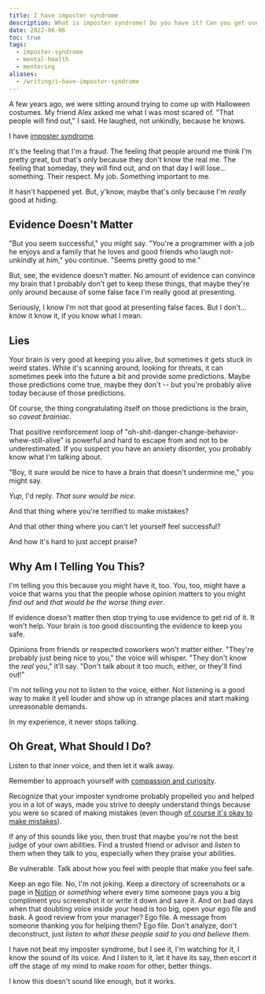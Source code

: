 ```yaml
---
title: I have imposter syndrome
description: What is imposter syndrome? Do you have it? Can you get over it?
date: 2022-06-06
toc: true
tags:
  - imposter-syndrome
  - mental-health
  - mentoring
aliases:
  - /writing/i-have-imposter-syndrome
---
```


A few years ago, we were sitting around trying to come up with Halloween costumes. My friend Alex asked me what I was most scared of. "That people will find out," I said. He laughed, not unkindly, because he knows.

I have [imposter syndrome][imposter-syndrome].

It's the feeling that I'm a fraud. The feeling that people around me think I'm pretty great, but that's only because they don't know the real me. The feeling that someday, they will find out, and on that day I will lose... something. Their respect. My job. Something important to me.

It hasn't happened yet. But, y'know, maybe that's only because I'm _really_ good at hiding.

## Evidence Doesn't Matter

"But you seem successful," you might say. "You're a programmer with a job he enjoys and a family that he loves and good friends who laugh not-unkindly at him," you continue. "Seems pretty good to me."

But, see, the evidence doesn't matter. No amount of evidence can convince my brain that I probably don't get to keep these things, that maybe they're only around because of some false face I'm really good at presenting.

Seriously, I know I'm not that good at presenting false faces. But I don't... _know_ it know it, if you know what I mean.

## Lies

Your brain is very good at keeping you alive, but sometimes it gets stuck in weird states. While it's scanning around, looking for threats, it can sometimes peek into the future a bit and provide some predictions. Maybe those predictions come true, maybe they don't -- but you're probably alive today because of those predictions.

Of course, the thing congratulating itself on those predictions is the brain, so _caveat brainiac_.

That positive reinforcement loop of "oh-shit-danger-change-behavior-whew-still-alive" is powerful and hard to escape from and not to be underestimated. If you suspect you have an anxiety disorder, you probably know what I'm talking about.

"Boy, it sure would be nice to have a brain that doesn't undermine me," you might say.

_Yup_, I'd reply. _That sure would be nice._

And that thing where you're terrified to make mistakes?

And that other thing where you can't let yourself feel successful?

And how it's hard to just accept praise?

## Why Am I Telling You This?

I'm telling you this because you might have it, too. You, too, might have a voice that warns you that the people whose opinion matters to you might _find out_ and _that would be the worse thing ever_.

If evidence doesn't matter then stop trying to use evidence to get rid of it. It won't help. Your brain is too good discounting the evidence to keep you safe.

Opinions from friends or respected coworkers won't matter either. "They're probably just being nice to you," the voice will whisper. "They don't know the _real_ you," it'll say. "Don't talk about it too much, either, or they'll find out!"

I'm not telling you not to listen to the voice, either. Not listening is a good way to make it yell louder and show up in strange places and start making unreasonable demands.

In my experience, it never stops talking.

## Oh Great, What Should I Do?

Listen to that inner voice, and then let it walk away.

Remember to approach yourself with [compassion and curiosity][candc].

Recognize that your imposter syndrome probably propelled you and helped you in a lot of ways, made you strive to deeply understand things because you were so scared of making mistakes (even though [of course it's okay to make mistakes][mistakes]).

If any of this sounds like you, then trust that maybe you're not the best judge of your own abilities. Find a trusted friend or advisor and _listen_ to them when they talk to you, especially when they praise your abilities.

Be vulnerable. Talk about how you feel with people that make you feel safe.

Keep an ego file. No, I'm not joking. Keep a directory of screenshots or a page in [Notion](https://notion.so) or _something_ where every time someone pays you a big compliment you screenshot it or write it down and save it. And on bad days when that doubting voice inside your head is too big, open your ego file and bask. A good review from your manager? Ego file. A message from someone thanking you for helping them? Ego file. Don't analyze, don't deconstruct, just _listen to what these people said to you and believe them_.

I have not beat my imposter syndrome, but I see it, I'm watching for it, I know the sound of its voice. And I listen to it, let it have its say, then escort it off the stage of my mind to make room for other, better things.

I know this doesn't sound like enough, but it works.

[imposter-syndrome]: https://en.wikipedia.org/wiki/Impostor_syndrome
[mistakes]: /principles/it-s-okay-to-make-mistakes/
[candc]: /principles/compassion-and-curiosity/
